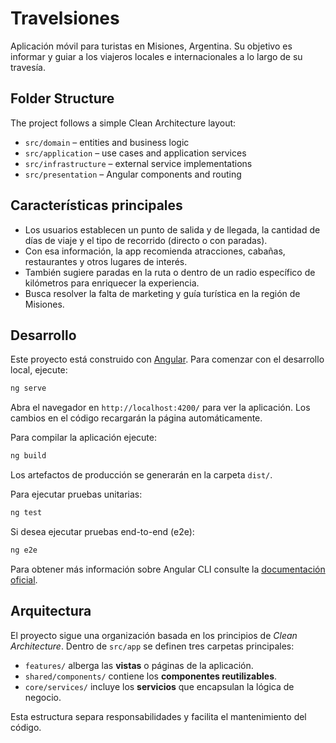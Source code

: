 # Travelsiones

Aplicación móvil para turistas en Misiones, Argentina. Su objetivo es informar y guiar a los viajeros locales e internacionales a lo largo de su travesía.

## Folder Structure

The project follows a simple Clean Architecture layout:

- `src/domain` – entities and business logic
- `src/application` – use cases and application services
- `src/infrastructure` – external service implementations
- `src/presentation` – Angular components and routing

## Características principales
- Los usuarios establecen un punto de salida y de llegada, la cantidad de días de viaje y el tipo de recorrido (directo o con paradas).
- Con esa información, la app recomienda atracciones, cabañas, restaurantes y otros lugares de interés.
- También sugiere paradas en la ruta o dentro de un radio específico de kilómetros para enriquecer la experiencia.
- Busca resolver la falta de marketing y guía turística en la región de Misiones.

## Desarrollo

Este proyecto está construido con [Angular](https://angular.io). Para comenzar con el desarrollo local, ejecute:

```bash
ng serve
```

Abra el navegador en `http://localhost:4200/` para ver la aplicación. Los cambios en el código recargarán la página automáticamente.

Para compilar la aplicación ejecute:

```bash
ng build
```

Los artefactos de producción se generarán en la carpeta `dist/`.

Para ejecutar pruebas unitarias:

```bash
ng test
```

Si desea ejecutar pruebas end-to-end (e2e):

```bash
ng e2e
```

Para obtener más información sobre Angular CLI consulte la [documentación oficial](https://angular.dev/tools/cli).


## Arquitectura

El proyecto sigue una organización basada en los principios de _Clean Architecture_. Dentro de `src/app` se definen tres carpetas principales:

- `features/` alberga las **vistas** o páginas de la aplicación.
- `shared/components/` contiene los **componentes reutilizables**.
- `core/services/` incluye los **servicios** que encapsulan la lógica de negocio.

Esta estructura separa responsabilidades y facilita el mantenimiento del código.

